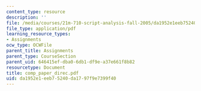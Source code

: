 ```yaml
---
content_type: resource
description: ''
file: /media/courses/21m-710-script-analysis-fall-2005/da1952e1eeb75240da1797f9e7399f40_comp_paper_direc.pdf
file_type: application/pdf
learning_resource_types:
- Assignments
ocw_type: OCWFile
parent_title: Assignments
parent_type: CourseSection
parent_uid: 646415ef-dba0-6db1-df9e-a37e661f8b82
resourcetype: Document
title: comp_paper_direc.pdf
uid: da1952e1-eeb7-5240-da17-97f9e7399f40
---
```

